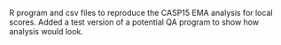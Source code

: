 R program and csv files to reproduce the CASP15 EMA analysis for local scores. Added a test version of a potential QA program to show how analysis would look.
